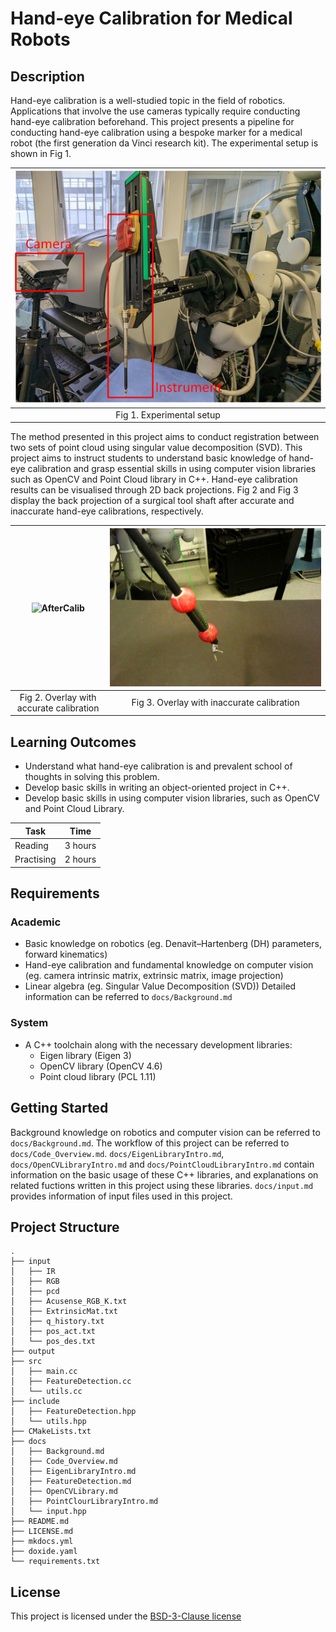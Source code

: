 <!-- Your Project title, make it sound catchy! -->

# Hand-eye Calibration for Medical Robots

<!-- Provide a short description to your project -->

## Description

Hand-eye calibration is a well-studied topic in the field of robotics. Applications that involve the use cameras typically require conducting hand-eye calibration beforehand. This project presents a pipeline for conducting hand-eye calibration using a bespoke marker for a medical robot (the first generation da Vinci research kit). The experimental setup is shown in Fig 1.

| ![Setup](https://github.com/ImperialCollegeLondon/ReCoDE-HandEyeCalibration/blob/main/docs/Pics_for_demo/Setup.jpg?raw=true) |
|:--:|
| Fig 1. Experimental setup |

The method presented in this project aims to conduct registration between two sets of point cloud using singular value decomposition (SVD). This project aims to instruct students to understand basic knowledge of hand-eye calibration and grasp essential skills in using computer vision libraries such as OpenCV and Point Cloud library in C++. Hand-eye calibration results can be visualised through 2D back projections. Fig 2 and Fig 3 display the back projection of a surgical tool shaft after accurate and inaccurate hand-eye calibrations, respectively. 

| ![AfterCalib](https://github.com/ImperialCollegeLondon/ReCoDE-HandEyeCalibration/blob/main/docs/Pics_for_demo/AccurateCalib.gif?raw=true "AfterCalib") | ![BeforeCalib](https://github.com/ImperialCollegeLondon/ReCoDE-HandEyeCalibration/blob/main/docs/Pics_for_demo/InaccurateCalib.gif?raw=true "BeforeCalib") |
|:--:|:--:|
| Fig 2. Overlay with accurate calibration | Fig 3. Overlay with inaccurate calibration |

<!-- What should the students going through your exemplar learn -->

## Learning Outcomes

- Understand what hand-eye calibration is and prevalent school of thoughts in solving this problem.
- Develop basic skills in writing an object-oriented project in C++.
- Develop basic skills in using computer vision libraries, such as OpenCV and Point Cloud Library. 

<!-- How long should they spend reading and practising using your Code.
Provide your best estimate -->

| Task       | Time    |
| ---------- | ------- |
| Reading    | 3 hours |
| Practising | 2 hours |

## Requirements

<!--
If your exemplar requires students to have a background knowledge of something
especially this is the place to mention that.

List any resources you would recommend to get the students started.

If there is an existing exemplar in the ReCoDE repositories link to that.
-->

### Academic
- Basic knowledge on robotics (eg. Denavit–Hartenberg (DH) parameters, forward kinematics)
- Hand-eye calibration and fundamental knowledge on computer vision (eg. camera intrinsic matrix, extrinsic matrix, image projection)
- Linear algebra (eg. Singular Value Decomposition (SVD))
Detailed information can be referred to `docs/Background.md`
<!-- List the system requirements and how to obtain them, that can be as simple
as adding a hyperlink to as detailed as writting step-by-step instructions.
How detailed the instructions should be will vary on a case-by-case basis.

Here are some examples:

- 50 GB of disk space to hold Dataset X
- Anaconda
- Python 3.11 or newer
- Access to the HPC
- PETSc v3.16
- gfortran compiler
- Paraview
-->

### System
- A C++ toolchain along with the necessary development libraries:
    - Eigen library (Eigen 3)
    - OpenCV library (OpenCV 4.6)
    - Point cloud library (PCL 1.11)
<!-- Instructions on how the student should start going through the exemplar.

Structure this section as you see fit but try to be clear, concise and accurate
when writing your instructions.

For example:
Start by watching the introduction video,
then study Jupyter notebooks 1-3 in the `intro` folder
and attempt to complete exercise 1a and 1b.

Once done, start going through through the PDF in the `main` folder.
By the end of it you should be able to solve exercises 2 to 4.

A final exercise can be found in the `final` folder.

Solutions to the above can be found in `solutions`.
-->

## Getting Started
Background knowledge on robotics and computer vision can be referred to `docs/Background.md`. The workflow of this project can be referred to `docs/Code_Overview.md`. `docs/EigenLibraryIntro.md`, `docs/OpenCVLibraryIntro.md` and `docs/PointCloudLibraryIntro.md` contain information on the basic usage of these C++ libraries, and explanations on related fuctions written in this project using these libraries. `docs/input.md` provides information of input files used in this project. 
<!-- An overview of the files and folder in the exemplar.
Not all files and directories need to be listed, just the important
sections of your project, like the learning material, the code, the tests, etc.

A good starting point is using the command `tree` in a terminal(Unix),
copying its output and then removing the unimportant parts.

You can use ellipsis (...) to suggest that there are more files or folders
in a tree node.

-->

## Project Structure

```log
.
├── input
│   ├── IR
│   ├── RGB
│   ├── pcd
│   ├── Acusense_RGB_K.txt
│   ├── ExtrinsicMat.txt
│   ├── q_history.txt
│   ├── pos_act.txt
│   └── pos_des.txt
├── output
├── src
│   ├── main.cc
│   ├── FeatureDetection.cc
│   └── utils.cc
├── include
│   ├── FeatureDetection.hpp
│   └── utils.hpp
├── CMakeLists.txt 
├── docs
│   ├── Background.md
│   ├── Code_Overview.md
│   ├── EigenLibraryIntro.md
│   ├── FeatureDetection.md
│   ├── OpenCVLibrary.md
│   ├── PointClourLibraryIntro.md
│   └── input.hpp
├── README.md
├── LICENSE.md
├── mkdocs.yml
├── doxide.yaml
└── requirements.txt 
```

<!-- Change this to your License. Make sure you have added the file on GitHub -->

## License

This project is licensed under the [BSD-3-Clause license](LICENSE.md)
